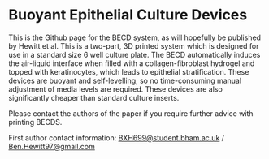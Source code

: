 # Buoyant Epithelial Culture Devices

This is the Github page for the BECD system, as will hopefully be published by Hewitt et al. This is a two-part, 3D printed system which is designed for use in a standard size 6 well culture plate.
The BECD automatically induces the air-liquid interface when filled with a collagen-fibroblast hydrogel and topped with keratinocytes, which leads to epithelial stratification.
These devices are buoyant and self-levelling, so no time-consuming manual adjustment of media levels are required. These devices are also significantly cheaper than standard culture inserts.

Please contact the authors of the paper if you require further advice with printing BECDS.

First author contact information:
BXH699@student.bham.ac.uk / Ben.Hewitt97@gmail.com
